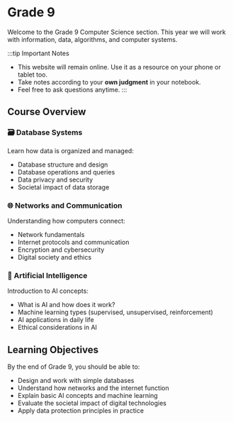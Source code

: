 # Grade 9

Welcome to the Grade 9 Computer Science section. This year we will work with information, data, algorithms, and computer systems.

:::tip Important Notes
- This website will remain online. Use it as a resource on your phone or tablet too.
- Take notes according to your **own judgment** in your notebook.
- Feel free to ask questions anytime.
:::

## Course Overview

### 🗃️ Database Systems
Learn how data is organized and managed:
- Database structure and design
- Database operations and queries
- Data privacy and security
- Societal impact of data storage

### 🌐 Networks and Communication
Understanding how computers connect:
- Network fundamentals
- Internet protocols and communication
- Encryption and cybersecurity
- Digital society and ethics

### 🤖 Artificial Intelligence
Introduction to AI concepts:
- What is AI and how does it work?
- Machine learning types (supervised, unsupervised, reinforcement)
- AI applications in daily life
- Ethical considerations in AI

## Learning Objectives

By the end of Grade 9, you should be able to:
- Design and work with simple databases
- Understand how networks and the internet function
- Explain basic AI concepts and machine learning
- Evaluate the societal impact of digital technologies
- Apply data protection principles in practice

